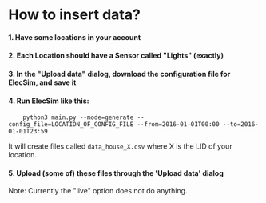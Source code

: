 # How to insert data?

#### 1. Have some locations in your account

#### 2. Each Location should have a Sensor called "Lights" (exactly)

#### 3. In the "Upload data" dialog, download the configuration file for ElecSim, and save it

#### 4. Run ElecSim like this:

```
	python3 main.py --mode=generate --config_file=LOCATION_OF_CONFIG_FILE --from=2016-01-01T00:00 --to=2016-01-01T23:59
```


It will create files called `data_house_X.csv` where X is the LID of your location.

#### 5. Upload (some of) these files through the 'Upload data' dialog

Note: Currently the "live" option does not do anything.

